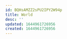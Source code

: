 ```yaml
---
id: BQHsAMZZ2sPU2IPY2W94p
title: World
desc: ''
updated: 1644961726956
created: 1644961726956
---
```


